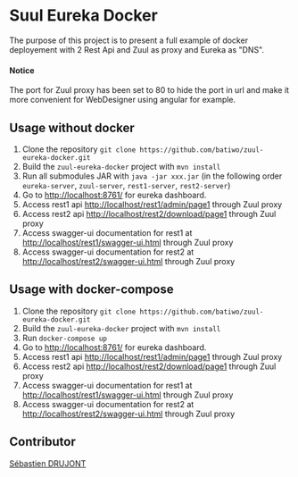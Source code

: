 # Suul Eureka Docker

The purpose of this project is to present a full example of docker deployement with 2 Rest Api and Zuul as proxy and Eureka as "DNS".

#### Notice
The port for Zuul proxy has been set to 80 to hide the port in url and make it more convenient for WebDesigner using angular for example.

## Usage without docker
1. Clone the repository `git clone https://github.com/batiwo/zuul-eureka-docker.git` 
2. Build the `zuul-eureka-docker` project with `mvn install`
3. Run all submodules JAR with `java -jar xxx.jar` (in the following order `eureka-server`, `zuul-server`, `rest1-server`, `rest2-server`)
4. Go to [http://localhost:8761/](http://localhost:8761/) for eureka dashboard.
5. Access rest1 api [http://localhost/rest1/admin/page1](http://localhost/rest1/admin/page1) through Zuul proxy
6. Access rest2 api [http://localhost/rest2/download/page1](http://localhost/rest2/download/page1) through Zuul proxy
7. Access swagger-ui documentation for rest1 at [http://localhost/rest1/swagger-ui.html](http://localhost/rest1/swagger-ui.html) through Zuul proxy
8. Access swagger-ui documentation for rest2 at [http://localhost/rest2/swagger-ui.html](http://localhost/rest2/swagger-ui.html) through Zuul proxy


## Usage with docker-compose
1. Clone the repository `git clone https://github.com/batiwo/zuul-eureka-docker.git` 
2. Build the `zuul-eureka-docker` project with `mvn install`
3. Run `docker-compose up`
4. Go to [http://localhost:8761/](http://localhost:8761/) for eureka dashboard.
5. Access rest1 api [http://localhost/rest1/admin/page1](http://localhost/rest1/admin/page1) through Zuul proxy
6. Access rest2 api [http://localhost/rest2/download/page1](http://localhost/rest2/download/page1) through Zuul proxy
7. Access swagger-ui documentation for rest1 at [http://localhost/rest1/swagger-ui.html](http://localhost/rest1/swagger-ui.html) through Zuul proxy
8. Access swagger-ui documentation for rest2 at [http://localhost/rest2/swagger-ui.html](http://localhost/rest2/swagger-ui.html) through Zuul proxy

## Contributor
[Sébastien DRUJONT](https://github.com/batiwo)
